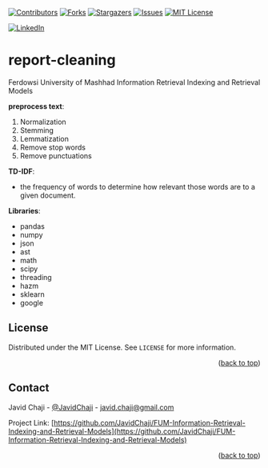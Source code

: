 <a name="readme-top"></a>


[![Contributors][contributors-shield]][contributors-url]
[![Forks][forks-shield]][forks-url]
[![Stargazers][stars-shield]][stars-url]
[![Issues][issues-shield]][issues-url]
[![MIT License][license-shield]][license-url]



[![LinkedIn][linkedin-shield]][javid-linkedin-url]

# report-cleaning

Ferdowsi University of Mashhad Information Retrieval Indexing and Retrieval Models


**preprocess text**:
1. Normalization
2. Stemming
3. Lemmatization
4. Remove stop words
5. Remove punctuations

**TD-IDF**:
  - the frequency of words to determine how relevant those words are to a given document.

**Libraries**:
 - pandas
 - numpy
 - json
 - ast
 - math
 - scipy
 - threading
 - hazm
 - sklearn
 - google



<!-- LICENSE -->
## License

Distributed under the MIT License. See `LICENSE` for more information.

<p align="right">(<a href="#readme-top">back to top</a>)</p>




<!-- CONTACT -->
## Contact

Javid Chaji - [@JavidChaji](https://x.com/JavidChaji) - javid.chaji@gmail.com

Project Link: [https://github.com/JavidChaji/FUM-Information-Retrieval-Indexing-and-Retrieval-Models](https://github.com/JavidChaji/FUM-Information-Retrieval-Indexing-and-Retrieval-Models)

<p align="right">(<a href="#readme-top">back to top</a>)</p>





<!-- MARKDOWN LINKS & IMAGES -->
<!-- https://www.markdownguide.org/basic-syntax/#reference-style-links -->
<!-- https://ileriayo.github.io/markdown-badges/ -->

<!-- Contributors -->
[contributors-shield]: https://img.shields.io/github/contributors/javidchaji/FUM-Information-Retrieval-Indexing-and-Retrieval-Models.svg?style=for-the-badge

[contributors-url]: https://github.com/javidchaji/FUM-Information-Retrieval-Indexing-and-Retrieval-Models/graphs/contributors

<!-- Forks -->
[forks-shield]: https://img.shields.io/github/forks/javidchaji/FUM-Information-Retrieval-Indexing-and-Retrieval-Models.svg?style=for-the-badge

[forks-url]: https://github.com/javidchaji/FUM-Information-Retrieval-Indexing-and-Retrieval-Models/network/members


<!-- Stars -->
[stars-shield]: https://img.shields.io/github/stars/javidchaji/FUM-Information-Retrieval-Indexing-and-Retrieval-Models.svg?style=for-the-badge

[stars-url]: https://github.com/javidchaji/FUM-Information-Retrieval-Indexing-and-Retrieval-Models/stargazers


<!-- Issues -->
[issues-shield]: https://img.shields.io/github/issues/javidchaji/FUM-Information-Retrieval-Indexing-and-Retrieval-Models.svg?style=for-the-badge

[issues-url]: https://github.com/javidchaji/FUM-Information-Retrieval-Indexing-and-Retrieval-Models/issues


<!-- License -->
[license-shield]: https://img.shields.io/github/license/javidchaji/FUM-Information-Retrieval-Indexing-and-Retrieval-Models.svg?style=for-the-badge

[license-url]: https://github.com/javidchaji/FUM-Information-Retrieval-Indexing-and-Retrieval-Models/blob/master/LICENSE


<!-- Linkedin -->
[linkedin-shield]: https://img.shields.io/badge/linkedin-%230077B5.svg?style=for-the-badge&logo=linkedin&logoColor=white

[javid-linkedin-url]: https://linkedin.com/in/javidchaji

